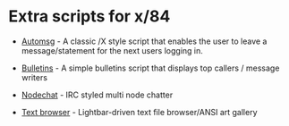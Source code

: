 # Extra scripts for x/84

- [Automsg](https://github.com/x84-extras/automsg) - A classic /X style script that enables the user to leave a message/statement for the next users logging in.

- [Bulletins](https://github.com/x84-extras/bulletins) - A simple bulletins script that displays top callers / message writers

- [Nodechat](https://github.com/x84-extras/nodechat) - IRC styled multi node chatter

- [Text browser](https://github.com/x84-extras/textbrowse) - Lightbar-driven text file browser/ANSI art gallery
